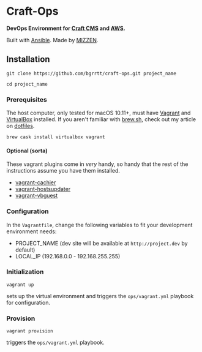 <!-- ![Craft-Ops Logo](https://raw.githubusercontent.com/bgrrtt/craft-ops/master/logo.jpg "DevOps Environment for Craft CMS and AWS") -->
Craft-Ops
=========

**DevOps Environment for [Craft CMS](http://craftcms.com) and [AWS](http://aws.amazon.com).**

Built with [Ansible](http://ansible.com). Made by [MIZZEN](http://madebymizzen.com).

Installation
---
```
git clone https://github.com/bgrrtt/craft-ops.git project_name
```
```
cd project_name
```
### Prerequisites
The host computer, only tested for macOS 10.11+, must have [Vagrant](vagrant_link) and [VirtualBox](virtualbox_link) installed. If you aren't familiar with [brew.sh](brew_link), check out my article on [dotfiles](dotfiles_article_link).

```
brew cask install virtualbox vagrant
```

#### Optional (sorta)
These vagrant plugins come in *very* handy, so handy that the rest of the instructions assume you have them installed.
- [vagrant-cachier](https://github.com/fgrehm/vagrant-cachier)
- [vagrant-hostsupdater](https://github.com/cogitatio/vagrant-hostsupdater)
- [vagrant-vbguest](https://github.com/dotless-de/vagrant-vbguest)


### Configuration
In the `Vagrantfile`, change the following variables to fit your development environment needs:
- PROJECT_NAME (dev site will be available at `http://project.dev` by default)
- LOCAL_IP (192.168.0.0 - 192.168.255.255)

### Initialization
```
vagrant up
```
sets up the virtual environment and triggers the `ops/vagrant.yml` playbook for configuration.

### Provision
```
vagrant provision
```
triggers the `ops/vagrant.yml` playbook.
